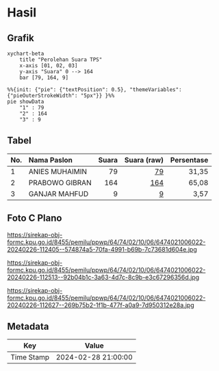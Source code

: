 # Hasil

## Grafik

```mermaid
xychart-beta
    title "Perolehan Suara TPS"
    x-axis [01, 02, 03]
    y-axis "Suara" 0 --> 164
    bar [79, 164, 9]
```

```mermaid
%%{init: {"pie": {"textPosition": 0.5}, "themeVariables": {"pieOuterStrokeWidth": "5px"}} }%%
pie showData
    "1" : 79
    "2" : 164
    "3" : 9
```

## Tabel

| No. | Nama Paslon    | Suara | Suara (raw) | Persentase |
|:--- |:-------------- | -----:| -----------:| ----------:|
| 1   | ANIES MUHAIMIN | 79    | [79][p-1]   | 31,35      |
| 2   | PRABOWO GIBRAN | 164   | [164][p-2]  | 65,08      |
| 3   | GANJAR MAHFUD  | 9     | [9][p-3]    | 3,57       |


[p-1]: https://github.com/gigit-pemilu/pemilu-2024-64-kalimantan-timur/blob/main/pilpres/hitung-suara/sub/64-kalimantan-timur/sub/74-kota-bontang/sub/02-bontang-selatan/sub/1006-tanjung-laut-indah/sub/022-tps/sub/paslon-1.txt
[p-2]: https://github.com/gigit-pemilu/pemilu-2024-64-kalimantan-timur/blob/main/pilpres/hitung-suara/sub/64-kalimantan-timur/sub/74-kota-bontang/sub/02-bontang-selatan/sub/1006-tanjung-laut-indah/sub/022-tps/sub/paslon-2.txt
[p-3]: https://github.com/gigit-pemilu/pemilu-2024-64-kalimantan-timur/blob/main/pilpres/hitung-suara/sub/64-kalimantan-timur/sub/74-kota-bontang/sub/02-bontang-selatan/sub/1006-tanjung-laut-indah/sub/022-tps/sub/paslon-3.txt

## Foto C Plano

https://sirekap-obj-formc.kpu.go.id/8455/pemilu/ppwp/64/74/02/10/06/6474021006022-20240226-112405--574874a5-70fa-4991-b69b-7c73681d604e.jpg

https://sirekap-obj-formc.kpu.go.id/8455/pemilu/ppwp/64/74/02/10/06/6474021006022-20240226-112513--92b04b1c-3a63-4d7c-8c9b-e3c67296356d.jpg

https://sirekap-obj-formc.kpu.go.id/8455/pemilu/ppwp/64/74/02/10/06/6474021006022-20240226-112627--269b75b2-1f1b-477f-a0a9-7d950312e28a.jpg


## Metadata

| Key        | Value               |
| ---------- | ------------------- |
| Time Stamp | 2024-02-28 21:00:00 |



